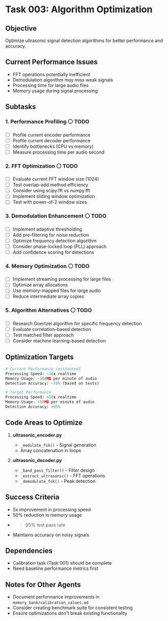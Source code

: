 # Task 003: Algorithm Optimization

## Objective
Optimize ultrasonic signal detection algorithms for better performance and accuracy.

## Current Performance Issues
- FFT operations potentially inefficient
- Demodulation algorithm may miss weak signals
- Processing time for large audio files
- Memory usage during signal processing

## Subtasks

### 1. Performance Profiling ⚪ TODO
- [ ] Profile current encoder performance
- [ ] Profile current decoder performance
- [ ] Identify bottlenecks (CPU vs memory)
- [ ] Measure processing time per audio second

### 2. FFT Optimization ⚪ TODO
- [ ] Evaluate current FFT window size (1024)
- [ ] Test overlap-add method efficiency
- [ ] Consider using scipy.fft vs numpy.fft
- [ ] Implement sliding window optimization
- [ ] Test with power-of-2 window sizes

### 3. Demodulation Enhancement ⚪ TODO
- [ ] Implement adaptive thresholding
- [ ] Add pre-filtering for noise reduction
- [ ] Optimize frequency detection algorithm
- [ ] Consider phase-locked loop (PLL) approach
- [ ] Add confidence scoring for detections

### 4. Memory Optimization ⚪ TODO
- [ ] Implement streaming processing for large files
- [ ] Optimize array allocations
- [ ] Use memory-mapped files for large audio
- [ ] Reduce intermediate array copies

### 5. Algorithm Alternatives ⚪ TODO
- [ ] Research Goertzel algorithm for specific frequency detection
- [ ] Evaluate correlation-based detection
- [ ] Test matched filter approach
- [ ] Consider machine learning-based detection

## Optimization Targets

```python
# Current Performance (estimated)
Processing Speed: ~10x realtime
Memory Usage: ~100MB per minute of audio
Detection Accuracy: ~78% (based on tests)

# Target Performance
Processing Speed: >50x realtime
Memory Usage: <50MB per minute of audio
Detection Accuracy: >95%
```

## Code Areas to Optimize

1. **ultrasonic_encoder.py**
   - `_modulate_fsk()` - Signal generation
   - Array concatenation in loops

2. **ultrasonic_decoder.py**
   - `_band_pass_filter()` - Filter design
   - `_extract_ultrasonic()` - FFT operations
   - `_demodulate_fsk()` - Peak detection

## Success Criteria
- 5x improvement in processing speed
- 50% reduction in memory usage
- >95% test pass rate
- Maintains accuracy on noisy signals

## Dependencies
- Calibration task (Task 001) should be complete
- Need baseline performance metrics first

## Notes for Other Agents
- Document performance improvements in `memory_bank/calibration_values.md`
- Consider creating benchmark suite for consistent testing
- Ensure optimizations don't break existing functionality